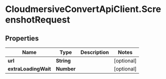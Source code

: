 # CloudmersiveConvertApiClient.ScreenshotRequest

## Properties
Name | Type | Description | Notes
------------ | ------------- | ------------- | -------------
**url** | **String** |  | [optional] 
**extraLoadingWait** | **Number** |  | [optional] 


